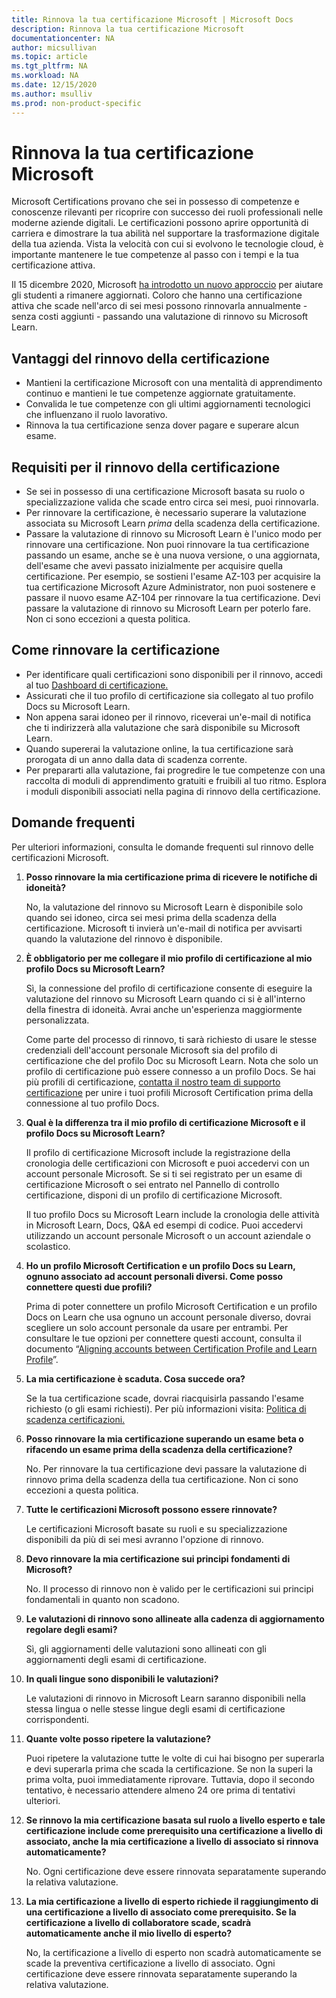 ```yaml
---
title: Rinnova la tua certificazione Microsoft | Microsoft Docs
description: Rinnova la tua certificazione Microsoft 
documentationcenter: NA 
author: micsullivan
ms.topic: article
ms.tgt_pltfrm: NA
ms.workload: NA
ms.date: 12/15/2020
ms.author: msulliv
ms.prod: non-product-specific
---
```

# Rinnova la tua certificazione Microsoft

Microsoft Certifications provano che sei in possesso di competenze e conoscenze rilevanti per ricoprire con successo dei ruoli professionali nelle moderne aziende digitali. Le certificazioni possono aprire opportunità di carriera e dimostrare la tua abilità nel supportare la trasformazione digitale della tua azienda. Vista la velocità con cui si evolvono le tecnologie cloud, è importante mantenere le tue competenze al passo con i tempi e la tua certificazione attiva. 

Il 15 dicembre 2020, Microsoft [ha introdotto un nuovo approccio](https://aka.ms/CertRenewalBlog) per aiutare gli studenti a rimanere aggiornati. Coloro che hanno una certificazione attiva che scade nell'arco di sei mesi possono rinnovarla annualmente - senza costi aggiunti - passando una valutazione di rinnovo su Microsoft Learn.

## Vantaggi del rinnovo della certificazione

- Mantieni la certificazione Microsoft con una mentalità di apprendimento continuo e mantieni le tue competenze aggiornate gratuitamente.
- Convalida le tue competenze con gli ultimi aggiornamenti tecnologici che influenzano il ruolo lavorativo.
- Rinnova la tua certificazione senza dover pagare e superare alcun esame.

## Requisiti per il rinnovo della certificazione

- Se sei in possesso di una certificazione Microsoft basata su ruolo o specializzazione valida che scade entro circa sei mesi, puoi rinnovarla.
- Per rinnovare la certificazione, è necessario superare la valutazione associata su Microsoft Learn _prima_ della scadenza della certificazione.
- Passare la valutazione di rinnovo su Microsoft Learn è l'unico modo per rinnovare una certificazione. Non puoi rinnovare la tua certificazione passando un esame, anche se è una nuova versione, o una aggiornata, dell'esame che avevi passato inizialmente per acquisire quella certificazione. Per esempio, se sostieni l'esame AZ-103 per acquisire la tua certificazione Microsoft Azure Administrator, non puoi sostenere e passare il nuovo esame AZ-104 per rinnovare la tua certificazione. Devi passare la valutazione di rinnovo su Microsoft Learn per poterlo fare. Non ci sono eccezioni a questa politica.

## Come rinnovare la certificazione

- Per identificare quali certificazioni sono disponibili per il rinnovo, accedi al tuo [Dashboard di certificazione.](https://aka.ms/CertDashboard)
- Assicurati che il tuo profilo di certificazione sia collegato al tuo profilo Docs su Microsoft Learn.
- Non appena sarai idoneo per il rinnovo, riceverai un'e-mail di notifica che ti indirizzerà alla valutazione che sarà disponibile su Microsoft Learn.
- Quando supererai la valutazione online, la tua certificazione sarà prorogata di un anno dalla data di scadenza corrente.
- Per prepararti alla valutazione, fai progredire le tue competenze con una raccolta di moduli di apprendimento gratuiti e fruibili al tuo ritmo. Esplora i moduli disponibili associati nella pagina di rinnovo della certificazione.

## Domande frequenti

Per ulteriori informazioni, consulta le domande frequenti sul rinnovo delle certificazioni Microsoft.

1. **Posso rinnovare la mia certificazione prima di ricevere le notifiche di idoneità?**

    No, la valutazione del rinnovo su Microsoft Learn è disponibile solo quando sei idoneo, circa sei mesi prima della scadenza della certificazione. Microsoft ti invierà un'e-mail di notifica per avvisarti quando la valutazione del rinnovo è disponibile.

2. **È obbligatorio per me collegare il mio profilo di certificazione al mio profilo Docs su Microsoft Learn?**

    Sì, la connessione del profilo di certificazione consente di eseguire la valutazione del rinnovo su Microsoft Learn quando ci si è all'interno della finestra di idoneità. Avrai anche un'esperienza maggiormente personalizzata.

    Come parte del processo di rinnovo, ti sarà richiesto di usare le stesse credenziali dell'account personale Microsoft sia del profilo di certificazione che del profilo Doc su Microsoft Learn. Nota che solo un profilo di certificazione può essere connesso a un profilo Docs. Se hai più profili di certificazione, [contatta il nostro team di supporto certificazione](https://aka.ms/mcpforum) per unire i tuoi profili Microsoft Certification prima della connessione al tuo profilo Docs.

3. **Qual è la differenza tra il mio profilo di certificazione Microsoft e il profilo Docs su Microsoft Learn?**

    Il profilo di certificazione Microsoft include la registrazione della cronologia delle certificazioni con Microsoft e puoi accedervi con un account personale Microsoft. Se si ti sei registrato per un esame di certificazione Microsoft o sei entrato nel Pannello di controllo certificazione, disponi di un profilo di certificazione Microsoft.

    Il tuo profilo Docs su Microsoft Learn include la cronologia delle attività in Microsoft Learn, Docs, Q&A ed esempi di codice. Puoi accedervi utilizzando un account personale Microsoft o un account aziendale o scolastico.

4. **Ho un profilo Microsoft Certification e un profilo Docs su Learn, ognuno associato ad account personali diversi. Come posso connettere questi due profili?**

    Prima di poter connettere un profilo Microsoft Certification e un profilo Docs on Learn che usa ognuno un account personale diverso, dovrai scegliere un solo account personale da usare per entrambi. Per consultare le tue opzioni per connettere questi account, consulta il documento “[Aligning accounts between Certification Profile and Learn Profile](/learn/certifications/aligning-accounts-between-certification-profile-and-learn-profile)”.

5. **La mia certificazione è scaduta. Cosa succede ora?**

    Se la tua certificazione scade, dovrai riacquisirla passando l'esame richiesto (o gli esami richiesti). Per più informazioni visita: [Politica di scadenza certificazioni.](/learn/certifications/certification-expiration-policy)

6. **Posso rinnovare la mia certificazione superando un esame beta o rifacendo un esame prima della scadenza della certificazione?**

    No. Per rinnovare la tua certificazione devi passare la valutazione di rinnovo prima della scadenza della tua certificazione. Non ci sono eccezioni a questa politica.

7. **Tutte le certificazioni Microsoft possono essere rinnovate?**

    Le certificazioni Microsoft basate su ruoli e su specializzazione disponibili da più di sei mesi avranno l'opzione di rinnovo.

8. **Devo rinnovare la mia certificazione sui principi fondamenti di Microsoft?**

    No. Il processo di rinnovo non è valido per le certificazioni sui principi fondamentali in quanto non scadono.

9. **Le valutazioni di rinnovo sono allineate alla cadenza di aggiornamento regolare degli esami?**

    Sì, gli aggiornamenti delle valutazioni sono allineati con gli aggiornamenti degli esami di certificazione.

10. **In quali lingue sono disponibili le valutazioni?**

    Le valutazioni di rinnovo in Microsoft Learn saranno disponibili nella stessa lingua o nelle stesse lingue degli esami di certificazione corrispondenti.

11. **Quante volte posso ripetere la valutazione?**

    Puoi ripetere la valutazione tutte le volte di cui hai bisogno per superarla e devi superarla prima che scada la certificazione. Se non la superi la prima volta, puoi immediatamente riprovare. Tuttavia, dopo il secondo tentativo, è necessario attendere almeno 24 ore prima di tentativi ulteriori.

12. **Se rinnovo la mia certificazione basata sul ruolo a livello esperto e tale certificazione include come prerequisito una certificazione a livello di associato, anche la mia certificazione a livello di associato si rinnova automaticamente?**

    No. Ogni certificazione deve essere rinnovata separatamente superando la relativa valutazione.

13. **La mia certificazione a livello di esperto richiede il raggiungimento di una certificazione a livello di associato come prerequisito. Se la certificazione a livello di collaboratore scade, scadrà automaticamente anche il mio livello di esperto?**

    No, la certificazione a livello di esperto non scadrà automaticamente se scade la preventiva certificazione a livello di associato. Ogni certificazione deve essere rinnovata separatamente superando la relativa valutazione.